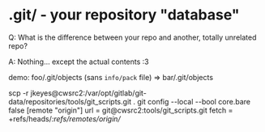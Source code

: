 # .git/ - your repository "database"

Q:  What is the difference between your repo and another, totally
    unrelated repo?

A:  Nothing... except the actual contents :3

demo: foo/.git/objects (sans `info/pack` file) => bar/.git/objects








scp -r jkeyes@cwsrc2:/var/opt/gitlab/git-data/repositories/tools/git_scripts.git .
git config --local --bool core.bare false
[remote "origin"]
    url = git@cwsrc2:tools/git_scripts.git
    fetch = +refs/heads/*:refs/remotes/origin/*

